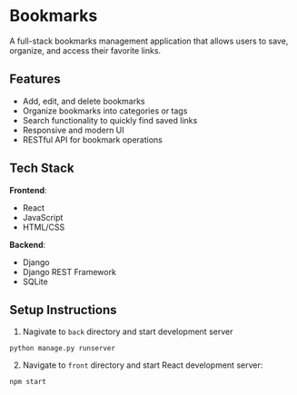 # Bookmarks

A full-stack bookmarks management application that allows users to save, organize, and access their favorite links.

## Features

- Add, edit, and delete bookmarks
- Organize bookmarks into categories or tags
- Search functionality to quickly find saved links
- Responsive and modern UI
- RESTful API for bookmark operations

## Tech Stack

**Frontend**:
- React
- JavaScript
- HTML/CSS

**Backend**:
- Django
- Django REST Framework
- SQLite

## Setup Instructions
1. Nagivate to ```back``` directory and start development server
```
python manage.py runserver
```
2. Navigate to ```front``` directory and start React development server:
```
npm start
```
